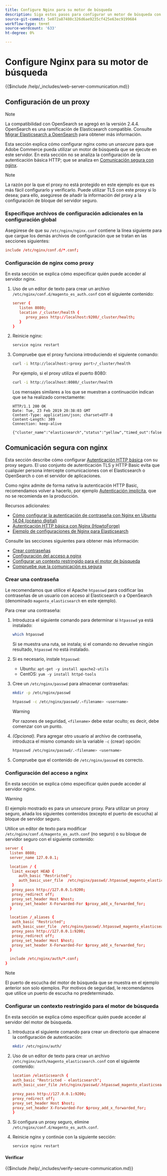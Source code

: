 ```yaml
---
title: Configure Nginx para su motor de búsqueda
description: Siga estos pasos para configurar un motor de búsqueda con el servidor web Nginx para las instalaciones locales de Adobe Commerce y Magento Open Source.
source-git-commit: 5e072a87480c326d6ae9235cf425e63ec9199684
workflow-type: tm+mt
source-wordcount: '633'
ht-degree: 0%

---
```



# Configure Nginx para su motor de búsqueda

{{$include /help/_includes/web-server-communication.md}}

## Configuración de un proxy

>[!NOTE]
>
>La compatibilidad con OpenSearch se agregó en la versión 2.4.4. OpenSearch es una ramificación de Elasticsearch compatible. Consulte [Migrar Elasticsearch a OpenSearch](../../../upgrade/prepare/opensearch-migration.md) para obtener más información.

Esta sección explica cómo configurar nginx como un *unsecure* para que Adobe Commerce pueda utilizar un motor de búsqueda que se ejecute en este servidor. En esta sección no se analiza la configuración de la autenticación básica HTTP; que se analiza en [Comunicación segura con nginx](#secure-communication-with-nginx).

>[!NOTE]
>
>La razón por la que el proxy no está protegido en este ejemplo es que es más fácil configurarlo y verificarlo. Puede utilizar TLS con este proxy si lo desea; para ello, asegúrese de añadir la información del proxy a la configuración de bloque del servidor seguro.

### Especifique archivos de configuración adicionales en la configuración global

Asegúrese de que su `/etc/nginx/nginx.conf` contiene la línea siguiente para que cargue los demás archivos de configuración que se tratan en las secciones siguientes:

```conf
include /etc/nginx/conf.d/*.conf;
```

### Configuración de nginx como proxy

En esta sección se explica cómo especificar quién puede acceder al servidor nginx.

1. Uso de un editor de texto para crear un archivo `/etc/nginx/conf.d/magento_es_auth.conf` con el siguiente contenido:

   ```conf
   server {
      listen 8080;
      location /_cluster/health {
         proxy_pass http://localhost:9200/_cluster/health;
      }
   }
   ```

1. Reinicie nginx:

   ```bash
   service nginx restart
   ```

1. Compruebe que el proxy funciona introduciendo el siguiente comando:

   ```bash
   curl -i http://localhost:<proxy port>/_cluster/health
   ```

   Por ejemplo, si el proxy utiliza el puerto 8080:

   ```bash
   curl -i http://localhost:8080/_cluster/health
   ```

   Los mensajes similares a los que se muestran a continuación indican que se ha realizado correctamente:

   ```terminal
   HTTP/1.1 200 OK
   Date: Tue, 23 Feb 2019 20:38:03 GMT
   Content-Type: application/json; charset=UTF-8
   Content-Length: 389
   Connection: keep-alive
   
   {"cluster_name":"elasticsearch","status":"yellow","timed_out":false,"number_of_nodes":1,"number_of_data_nodes":1,"active_primary_shards":5,"active_shards":5,"relocating_shards":0,"initializing_shards":0,"unassigned_shards":5,"delayed_unassigned_shards":0,"number_of_pending_tasks":0,"number_of_in_flight_fetch":0,"task_max_waiting_in_queue_millis":0,"active_shards_percent_as_number":50.0}
   ```

## Comunicación segura con nginx

Esta sección describe cómo configurar [Autenticación HTTP básica](https://nginx.org/en/docs/http/ngx_http_auth_basic_module.html) con su proxy seguro. El uso conjunto de autenticación TLS y HTTP Basic evita que cualquier persona intercepte comunicaciones con el Elasticsearch o OpenSearch o con el servidor de aplicaciones.

Como nginx admite de forma nativa la autenticación HTTP Basic, recomendamos volver a hacerlo, por ejemplo [Autenticación implícita](https://www.nginx.com/resources/wiki/modules/auth_digest/), que no se recomienda en la producción.

Recursos adicionales:

* [Cómo configurar la autenticación de contraseña con Nginx en Ubuntu 14.04 (océano digital)](https://www.digitalocean.com/community/tutorials/how-to-set-up-password-authentication-with-nginx-on-ubuntu-14-04)
* [Autenticación HTTP básica con Nginx (HowtoForge)](https://www.howtoforge.com/basic-http-authentication-with-nginx)
* [Ejemplo de configuraciones de Nginx para Elasticsearch](https://gist.github.com/karmi/b0a9b4c111ed3023a52d)

Consulte las secciones siguientes para obtener más información:

* [Crear contraseñas](#create-a-password)
* [Configuración del acceso a nginx](#set-up-access-to-nginx)
* [Configurar un contexto restringido para el motor de búsqueda](#set-up-a-restricted-context-for-the-search-engine)
* [Compruebe que la comunicación es segura](#secure-communication-with-nginx)

### Crear una contraseña

Le recomendamos que utilice el Apache `htpasswd` para codificar las contraseñas de un usuario con acceso al Elasticsearch o a OpenSearch (denominado `magento_elasticsearch` en este ejemplo).

Para crear una contraseña:

1. Introduzca el siguiente comando para determinar si `htpasswd` ya está instalado:

   ```bash
   which htpasswd
   ```

   Si se muestra una ruta, se instala; si el comando no devuelve ningún resultado, `htpasswd` no está instalado.

1. Si es necesario, instale `htpasswd`:

   * Ubuntu: `apt-get -y install apache2-utils`
   * CentOS: `yum -y install httpd-tools`

1. Cree un `/etc/nginx/passwd` para almacenar contraseñas:

   ```bash
   mkdir -p /etc/nginx/passwd
   ```

   ```bash
   htpasswd -c /etc/nginx/passwd/.<filename> <username>
   ```

   >[!WARNING]
   >
   >Por razones de seguridad, `<filename>` debe estar oculto; es decir, debe comenzar con un punto.

1. *(Opcional).* Para agregar otro usuario al archivo de contraseña, introduzca el mismo comando sin la variable `-c` (crear) opción:

   ```bash
   htpasswd /etc/nginx/passwd/.<filename> <username>
   ```

1. Compruebe que el contenido de `/etc/nginx/passwd` es correcto.

### Configuración del acceso a nginx

En esta sección se explica cómo especificar quién puede acceder al servidor nginx.

>[!WARNING]
>
>El ejemplo mostrado es para un *unsecure* proxy. Para utilizar un proxy seguro, añada los siguientes contenidos (excepto el puerto de escucha) al bloque de servidor seguro.

Utilice un editor de texto para modificar `/etc/nginx/conf.d/magento_es_auth.conf` (no seguro) o su bloque de servidor seguro con el siguiente contenido:

```conf
server {
  listen 8080;
  server_name 127.0.0.1;

  location / {
   limit_except HEAD {
      auth_basic "Restricted";
      auth_basic_user_file  /etc/nginx/passwd/.htpasswd_magento_elasticsearch;
   }
   proxy_pass http://127.0.0.1:9200;
   proxy_redirect off;
   proxy_set_header Host $host;
   proxy_set_header X-Forwarded-For $proxy_add_x_forwarded_for;
  }

  location /_aliases {
   auth_basic "Restricted";
   auth_basic_user_file  /etc/nginx/passwd/.htpasswd_magento_elasticsearch;
   proxy_pass http://127.0.0.1:9200;
   proxy_redirect off;
   proxy_set_header Host $host;
   proxy_set_header X-Forwarded-For $proxy_add_x_forwarded_for;
  }

  include /etc/nginx/auth/*.conf;
}
```

>[!NOTE]
>
>El puerto de escucha del motor de búsqueda que se muestra en el ejemplo anterior son solo ejemplos. Por motivos de seguridad, le recomendamos que utilice un puerto de escucha no predeterminado.

### Configurar un contexto restringido para el motor de búsqueda

En esta sección se explica cómo especificar quién puede acceder al servidor del motor de búsqueda.

1. Introduzca el siguiente comando para crear un directorio que almacene la configuración de autenticación:

   ```bash
   mkdir /etc/nginx/auth/
   ```

1. Uso de un editor de texto para crear un archivo `/etc/nginx/auth/magento_elasticsearch.conf` con el siguiente contenido:

   ```conf
   location /elasticsearch {
   auth_basic "Restricted - elasticsearch";
   auth_basic_user_file /etc/nginx/passwd/.htpasswd_magento_elasticsearch;
   
   proxy_pass http://127.0.0.1:9200;
   proxy_redirect off;
   proxy_set_header Host $host;
   proxy_set_header X-Forwarded-For $proxy_add_x_forwarded_for;
   }
   ```

1. Si configura un proxy seguro, elimine `/etc/nginx/conf.d/magento_es_auth.conf`.
1. Reinicie nginx y continúe con la siguiente sección:

   ```bash
   service nginx restart
   ```

#### Verificar

{{$include /help/_includes/verify-secure-communication.md}}
